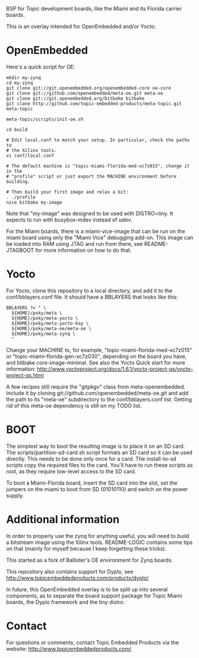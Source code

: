 BSP for Topic development boards, like the Miami and its Florida carrier
boards.

This is an overlay intended for OpenEmbedded and/or Yocto.

# OpenEmbedded

Here's a quick script for OE:

```
mkdir my-zynq
cd my-zynq
git clone git://git.openembedded.org/openembedded-core oe-core
git clone git://github.com/openembedded/meta-oe.git meta-oe
git clone git://git.openembedded.org/bitbake bitbake
git clone http://github.com/topic-embedded-products/meta-topic.git meta-topic

meta-topic/scripts/init-oe.sh

cd build

# Edit local.conf to match your setup. In particular, check the paths to
# the Xilinx tools.
vi conf/local.conf

# The default machine is "topic-miami-florida-med-xc7z015", change it in the
# "profile" script or just export the MACHINE environment before building.

# Then build your first image and relax a bit:
. ./profile
nice bitbake my-image
````

Note that "my-image" was designed to be used with DISTRO=tiny. It
expects to run with busybox-mdev instead of udev.

For the Miami boards, there is a miami-vice-image that can be run on the
miami board using only the "Miami Vice" debugging add-on. This image can
be loaded into RAM using JTAG and run from there, see README-JTAGBOOT
for more information on how to do that.


# Yocto

For Yocto, clone this repository to a local directory, and add it to the
conf/bblayers.conf file. It should have a BBLAYERS that looks like this:
````
BBLAYERS ?= " \
  ${HOME}/poky/meta \
  ${HOME}/poky/meta-yocto \
  ${HOME}/poky/meta-yocto-bsp \
  ${HOME}/poky/meta-oe/meta-oe \
  ${HOME}/poky/meta-zynq \
  "
````

Change your MACHINE to, for example, "topic-miami-florida-med-xc7z015" or
"topic-miami-florida-gen-xc7z030", depending on the board you have, and
bitbake core-image-minimal. See also the Yocto Quick start for more
information:
http://www.yoctoproject.org/docs/1.6.1/yocto-project-qs/yocto-project-qs.html

A few recipes still require the "gitpkgv" class from meta-openembedded.
Include it by cloning git://github.com/openembedded/meta-oe.git and add
the path to its "meta-oe" subdirectory to the conf/bblayers.conf list.
Getting rid of this meta-oe dependency is still on my TODO list.


# BOOT

The simplest way to boot the resulting image is to place it on an SD
card. The scripts/partition-sd-card.sh script formats an SD card so it
can be used directly. This needs to be done only once for a card.
The install-to-sd scripts copy the required files to the card. You'll
have to run these scripts as root, as they require low-level access to
the SD card.

To boot a Miami-Florida board, insert the SD card into the slot, set the
jumpers on the miami to boot from SD (01010110) and switch on the power
supply.


# Additional information

In order to properly use the zynq for anything useful, you will need to
build a bitstream image using the Xilinx tools. README-LOGIC contains
some tips on that (mainly for myself because I keep forgetting these
tricks).

This started as a fork of Ballister's OE environment for Zynq boards.

This repository also contains support for Dyplo, see
http://www.topicembeddedproducts.com/products/dyplo/

In future, this OpenEmbedded overlay is to be split up into several
components, as to separate the board support package for Topic Miami
boards, the Dyplo framework and the tiny distro.


# Contact

For questions or comments, contact Topic Embedded Products via the website:
http://www.topicembeddedproducts.com/
